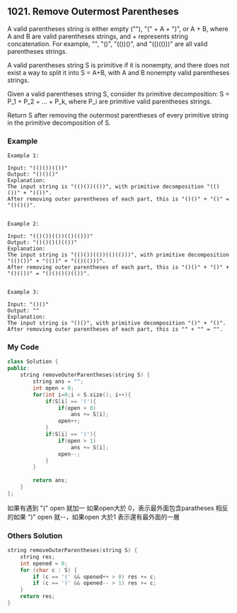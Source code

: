 ## 1021. Remove Outermost Parentheses

A valid parentheses string is either empty (""), "(" + A + ")", or A + B, where A and B are valid parentheses strings, and + represents string concatenation.  For example, "", "()", "(())()", and "(()(()))" are all valid parentheses strings.

A valid parentheses string S is primitive if it is nonempty, and there does not exist a way to split it into S = A+B, with A and B nonempty valid parentheses strings.

Given a valid parentheses string S, consider its primitive decomposition: S = P_1 + P_2 + ... + P_k, where P_i are primitive valid parentheses strings.

Return S after removing the outermost parentheses of every primitive string in the primitive decomposition of S.

### Example
```
Example 1:

Input: "(()())(())"
Output: "()()()"
Explanation: 
The input string is "(()())(())", with primitive decomposition "(()())" + "(())".
After removing outer parentheses of each part, this is "()()" + "()" = "()()()".


Example 2:

Input: "(()())(())(()(()))"
Output: "()()()()(())"
Explanation: 
The input string is "(()())(())(()(()))", with primitive decomposition "(()())" + "(())" + "(()(()))".
After removing outer parentheses of each part, this is "()()" + "()" + "()(())" = "()()()()(())".


Example 3:

Input: "()()"
Output: ""
Explanation: 
The input string is "()()", with primitive decomposition "()" + "()".
After removing outer parentheses of each part, this is "" + "" = "".
```

### My Code
```c++
class Solution {
public:
    string removeOuterParentheses(string S) {
        string ans = "";
        int open = 0;
        for(int i=0;i < S.size(); i++){
            if(S[i] == '('){
                if(open > 0)
                    ans += S[i];
                open++;
            }
            if(S[i] == ')'){
                if(open > 1)
                    ans += S[i];
                open--;
            }
        }
        
        return ans;
    }
};
```
如果有遇到 "(" open 就加一 如果open大於 0，表示最外面包含paratheses 
相反的如果 ")" open 就--，如果open 大於1 表示還有最外面的一層

### Others Solution
```c++
string removeOuterParentheses(string S) {
    string res;
    int opened = 0;
    for (char c : S) {
        if (c == '(' && opened++ > 0) res += c;
        if (c == ')' && opened-- > 1) res += c;
    }
    return res;
}
```

